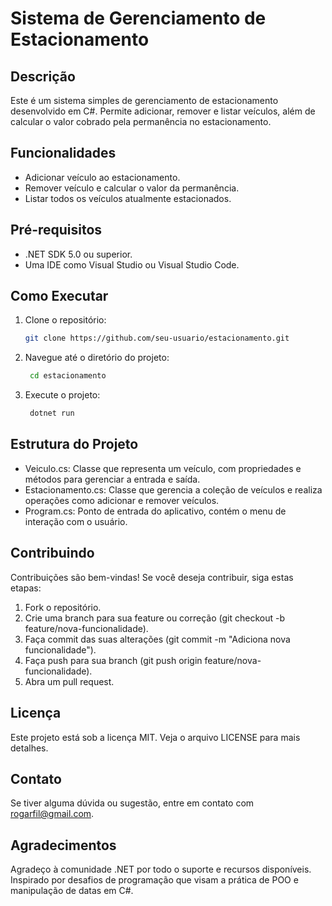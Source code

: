 # Sistema de Gerenciamento de Estacionamento

## Descrição

Este é um sistema simples de gerenciamento de estacionamento desenvolvido em C#. Permite adicionar, remover e listar veículos, além de calcular o valor cobrado pela permanência no estacionamento.

## Funcionalidades

- Adicionar veículo ao estacionamento.
- Remover veículo e calcular o valor da permanência.
- Listar todos os veículos atualmente estacionados.

## Pré-requisitos

- .NET SDK 5.0 ou superior.
- Uma IDE como Visual Studio ou Visual Studio Code.

## Como Executar

1. Clone o repositório:
   ```bash
   git clone https://github.com/seu-usuario/estacionamento.git
   
2. Navegue até o diretório do projeto:
   ```bash
    cd estacionamento

4. Execute o projeto:
   ```bash
    dotnet run

## Estrutura do Projeto
- Veiculo.cs: Classe que representa um veículo, com propriedades e métodos para gerenciar a entrada e saída.
- Estacionamento.cs: Classe que gerencia a coleção de veículos e realiza operações como adicionar e remover veículos.
- Program.cs: Ponto de entrada do aplicativo, contém o menu de interação com o usuário.

## Contribuindo
Contribuições são bem-vindas! Se você deseja contribuir, siga estas etapas:

1. Fork o repositório.
2. Crie uma branch para sua feature ou correção (git checkout -b feature/nova-funcionalidade).
3. Faça commit das suas alterações (git commit -m "Adiciona nova funcionalidade").
4. Faça push para sua branch (git push origin feature/nova-funcionalidade).
5. Abra um pull request.

## Licença
Este projeto está sob a licença MIT. Veja o arquivo LICENSE para mais detalhes.

## Contato
Se tiver alguma dúvida ou sugestão, entre em contato com rogarfil@gmail.com.

## Agradecimentos
Agradeço à comunidade .NET por todo o suporte e recursos disponíveis.
Inspirado por desafios de programação que visam a prática de POO e manipulação de datas em C#.
